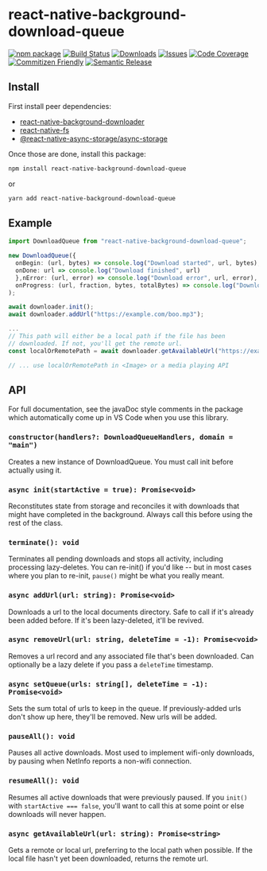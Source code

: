 # react-native-background-download-queue

[![npm package][npm-img]][npm-url]
[![Build Status][build-img]][build-url]
[![Downloads][downloads-img]][downloads-url]
[![Issues][issues-img]][issues-url]
[![Code Coverage][codecov-img]][codecov-url]
[![Commitizen Friendly][commitizen-img]][commitizen-url]
[![Semantic Release][semantic-release-img]][semantic-release-url]

## Install

First install peer dependencies:
* [react-native-background-downloader](https://github.com/kesha-antonov/react-native-background-downloader#readme)
* [react-native-fs](https://github.com/itinance/react-native-fs#readme)
* [@react-native-async-storage/async-storage](https://github.com/react-native-async-storage/async-storage#readme)

Once those are done, install this package:

```bash
npm install react-native-background-download-queue
```
or
```bash
yarn add react-native-background-download-queue
```

## Example

```Typescript
import DownloadQueue from "react-native-background-download-queue";

new DownloadQueue({
  onBegin: (url, bytes) => console.log("Download started", url, bytes),
  onDone: url => console.log("Download finished", url)
  },nError: (url, error) => console.log("Download error", url, error),
  onProgress: (url, fraction, bytes, totalBytes) => console.log("Download progress", url, fraction, bytes, totalBytes)
);

await downloader.init();
await downloader.addUrl("https://example.com/boo.mp3");

...
// This path will either be a local path if the file has been 
// downloaded. If not, you'll get the remote url.
const localOrRemotePath = await downloader.getAvailableUrl("https://example.com/boo.mp3");

// ... use localOrRemotePath in <Image> or a media playing API
```

## API

For full documentation, see the javaDoc style comments in the package which automatically come up in VS Code when you use this library.

### `constructor(handlers?: DownloadQueueHandlers, domain = "main")`

Creates a new instance of DownloadQueue. You must call init before actually using it.

### `async init(startActive = true): Promise<void>`

Reconstitutes state from storage and reconciles it with downloads that might have completed in the background. Always call this before using the rest of the class.

### `terminate(): void`

Terminates all pending downloads and stops all activity, including
processing lazy-deletes. You can re-init() if you'd like -- but in most cases where you plan to re-init, `pause()` might be what you really meant.

### `async addUrl(url: string): Promise<void>`

Downloads a url to the local documents directory. Safe to call if it's already been added before. If it's been lazy-deleted, it'll be revived.

### `async removeUrl(url: string, deleteTime = -1): Promise<void>`

Removes a url record and any associated file that's been downloaded. Can optionally be a lazy delete if you pass a `deleteTime` timestamp.

### `async setQueue(urls: string[], deleteTime = -1): Promise<void>`

Sets the sum total of urls to keep in the queue. If previously-added urls don't show up here, they'll be removed. New urls will be added.

### `pauseAll(): void`

Pauses all active downloads. Most used to implement wifi-only downloads, by pausing when NetInfo reports a non-wifi connection.

### `resumeAll(): void`

Resumes all active downloads that were previously paused. If you `init()` with `startActive === false`, you'll want to call this at some point or else downloads will never happen.

### `async getAvailableUrl(url: string): Promise<string>`

Gets a remote or local url, preferring to the local path when possible. If the local file hasn't yet been downloaded, returns the remote url.


[build-img]:https://github.com/fivecar/react-native-background-download-queue/actions/workflows/release.yml/badge.svg
[build-url]:https://github.com/fivecar/react-native-background-download-queue/actions/workflows/release.yml
[downloads-img]:https://img.shields.io/npm/dt/react-native-background-download-queue
[downloads-url]:https://www.npmtrends.com/react-native-background-download-queue
[npm-img]:https://img.shields.io/npm/v/react-native-background-download-queue
[npm-url]:https://www.npmjs.com/package/react-native-background-download-queue
[issues-img]:https://img.shields.io/github/issues/fivecar/react-native-background-download-queue
[issues-url]:https://github.com/fivecar/react-native-background-download-queue/issues
[codecov-img]:https://codecov.io/gh/fivecar/react-native-background-download-queue/branch/main/graph/badge.svg
[codecov-url]:https://codecov.io/gh/fivecar/react-native-background-download-queue
[semantic-release-img]:https://img.shields.io/badge/%20%20%F0%9F%93%A6%F0%9F%9A%80-semantic--release-e10079.svg
[semantic-release-url]:https://github.com/semantic-release/semantic-release
[commitizen-img]:https://img.shields.io/badge/commitizen-friendly-brightgreen.svg
[commitizen-url]:http://commitizen.github.io/cz-cli/
